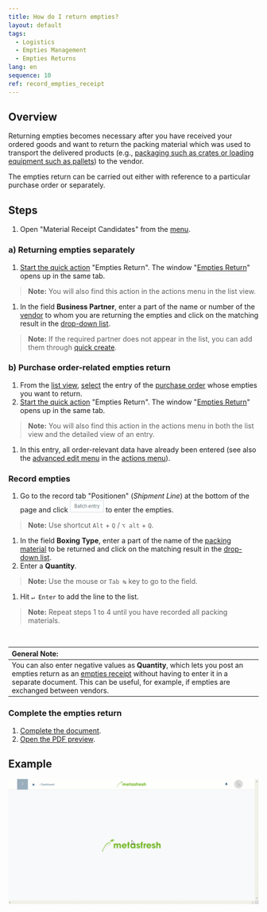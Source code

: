 ```yaml
---
title: How do I return empties?
layout: default
tags:
  - Logistics
  - Empties Management
  - Empties Returns
lang: en
sequence: 10
ref: record_empties_receipt
---
```


## Overview
Returning empties becomes necessary after you have received your ordered goods and want to return the packing material which was used to transport the delivered products (e.g., [packaging such as crates or loading equipment such as pallets](Handling_Unit_System)) to the vendor.

The empties return can be carried out either with reference to a particular purchase order or separately.

## Steps
1. Open "Material Receipt Candidates" from the [menu](Menu).

### a) Returning empties separately
1. [Start the quick action](StartAction) "Empties Return". The window "[Empties Return](Menu)" opens up in the same tab.
 >**Note:** You will also find this action in the actions menu in the list view.

1. In the field **Business Partner**, enter a part of the name or number of the [vendor](New_business_partner_vendor) to whom you are returning the empties and click on the matching result in the [drop-down list](Keyboard_shortcuts_reference).
 >**Note:** If the required partner does not appear in the list, you can add them through [quick create](Quick_create_new_business_partner).

### b) Purchase order-related empties return
1. From the [list view](ViewModes), [select](RecordSelection) the entry of the [purchase order](CreatePurchaseOrder) whose empties you want to return.
1. [Start the quick action](StartAction) "Empties Return". The window "[Empties Return](Menu)" opens up in the same tab.
 >**Note:** You will also find this action in the actions menu in both the list view and the detailed view of an entry.

1. In this entry, all order-relevant data have already been entered (see also the [advanced edit menu](ViewModes) in the [actions menu](StartAction)).

### Record empties
1. Go to the record tab "Positionen" (*Shipment Line*) at the bottom of the page and click ![](assets/Batch_Entry_Button.png) to enter the empties.
 >**Note:** Use shortcut `Alt` + `Q` / `⌥ alt` + `Q`.

1. In the field **Boxing Type**, enter a part of the name of the [packing material](Set_up_packing_material) to be returned and click on the matching result in the [drop-down list](Keyboard_shortcuts_reference).
1. Enter a **Quantity**.
 >**Note:** Use the mouse or `Tab ↹` key to go to the field.

1. Hit `↵ Enter` to add the line to the list.
 >**Note:** Repeat steps 1 to 4 until you have recorded all packing materials.

<br>

| **General Note:** |
| :--- |
| You can also enter negative values as **Quantity**, which lets you post an empties return as an [empties receipt](Record_empties_receipt) without having to enter it in a separate document. This can be useful, for example, if empties are exchanged between vendors. |

### Complete the empties return
1. [Complete the document](DocumentProcessingComplete).
1. [Open the PDF preview](PrintPreview).

## Example
![](assets/Record_empties_return.gif)
